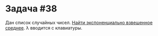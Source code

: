 # Задача #38

Дан список случайных чисел. [Найти экспоненциально взвешенное среднее](https://imgur.com/a/buPfCov). λ вводится с клавиатуры.
